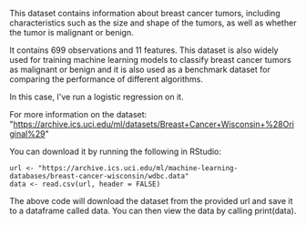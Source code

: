 This dataset contains information about breast cancer tumors, including characteristics such as the size and shape of the tumors, as well as whether the tumor is malignant or benign. 

It contains 699 observations and 11 features. This dataset is also widely used for training machine learning models to classify breast cancer tumors as malignant or benign and it is also used as a benchmark dataset for comparing the performance of different algorithms.

In this case, I've run a logistic regression on it.

For more information on the dataset: "https://archive.ics.uci.edu/ml/datasets/Breast+Cancer+Wisconsin+%28Original%29"

You can download it by running the following in RStudio: 

    url <- "https://archive.ics.uci.edu/ml/machine-learning-databases/breast-cancer-wisconsin/wdbc.data"
    data <- read.csv(url, header = FALSE)

The above code will download the dataset from the provided url and save it to a dataframe called data. You can then view the data by calling print(data).
